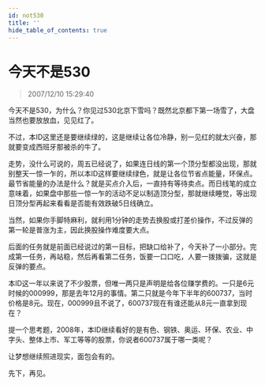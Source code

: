 ```yaml
---
id: not530 
title: ''
hide_table_of_contents: true
---
```


# 今天不是530

> 2007/12/10 15:29:40

<div style={{color: '#009900', fontWeight: '500', fontSize: '18px'}}>

今天不是530，为什么？你见过530北京下雪吗？既然北京都下第一场雪了，大盘当然也要放放血，见见红了。
 
不过，本ID这里还是要继续绿的，这是继续让各位冷静，别一见红的就太兴奋，那就要变成西班牙那被杀的牛了。
 
走势，没什么可说的，周五已经说了，如果连日线的第一个顶分型都没出现，那就别整天一惊一乍的，所以本ID这样要继续绿色，就是让各位节省点能量，环保点。最节省能量的办法是什么？就是买点介入后，一直持有等待卖点。而日线笔的成立意味着，如果盘中那些一惊一乍的活动不足以制造顶分型，那就继续睡觉，等出现日顶分型再起来看看是否能有效跌破5日线确立。
 
当然，如果你手脚特麻利，就利用1分钟的走势去换股或打差价操作，不过反弹的第一轮是普涨为主，因此换股操作难度要大点。
 
后面的任务就是前面已经说过的第一目标，把缺口给补了，今天补了一小部分。完成第一任务，再站稳，然后再看第二任务，饭要一口口吃，人要一拨拨骗，这就是反弹的要点。
 
本ID这一年以来说了不少股票，但唯一两只是声明是给各位赚学费的。一只是6元时候的000999，那是去年12月的事情。第二只就是今年下半年的600737，当时价格是8元。现在，000999且不说了，600737现在有谁还能从8元一直拿到现在？
 
提一个思考题，2008年，本ID继续看好的是有色、钢铁、奥运、环保、农业、中字头、整体上市、军工等等的股票，你说者600737属于哪一类呢？
 
让梦想继续照进现实，面包会有的。
 
先下，再见。

</div>